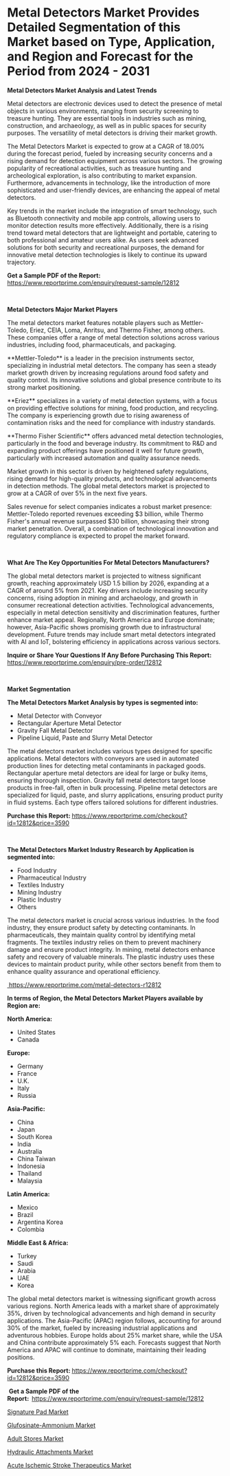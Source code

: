 <p><h1>Metal Detectors Market Provides Detailed Segmentation of this Market based on Type, Application, and Region and Forecast for the Period from 2024 - 2031</h1></p><p><strong>Metal Detectors Market Analysis and Latest Trends</strong></p>
<p><p>Metal detectors are electronic devices used to detect the presence of metal objects in various environments, ranging from security screening to treasure hunting. They are essential tools in industries such as mining, construction, and archaeology, as well as in public spaces for security purposes. The versatility of metal detectors is driving their market growth.</p><p>The Metal Detectors Market is expected to grow at a CAGR of 18.00% during the forecast period, fueled by increasing security concerns and a rising demand for detection equipment across various sectors. The growing popularity of recreational activities, such as treasure hunting and archeological exploration, is also contributing to market expansion. Furthermore, advancements in technology, like the introduction of more sophisticated and user-friendly devices, are enhancing the appeal of metal detectors.</p><p>Key trends in the market include the integration of smart technology, such as Bluetooth connectivity and mobile app controls, allowing users to monitor detection results more effectively. Additionally, there is a rising trend toward metal detectors that are lightweight and portable, catering to both professional and amateur users alike. As users seek advanced solutions for both security and recreational purposes, the demand for innovative metal detection technologies is likely to continue its upward trajectory.</p></p>
<p><strong>Get a Sample PDF of the Report:&nbsp;</strong> <a href="https://www.reportprime.com/enquiry/request-sample/12812">https://www.reportprime.com/enquiry/request-sample/12812</a></p>
<p>&nbsp;</p>
<p><strong>Metal Detectors Major Market Players</strong></p>
<p><p>The metal detectors market features notable players such as Mettler-Toledo, Eriez, CEIA, Loma, Anritsu, and Thermo Fisher, among others. These companies offer a range of metal detection solutions across various industries, including food, pharmaceuticals, and packaging.</p><p>**Mettler-Toledo** is a leader in the precision instruments sector, specializing in industrial metal detectors. The company has seen a steady market growth driven by increasing regulations around food safety and quality control. Its innovative solutions and global presence contribute to its strong market positioning.</p><p>**Eriez** specializes in a variety of metal detection systems, with a focus on providing effective solutions for mining, food production, and recycling. The company is experiencing growth due to rising awareness of contamination risks and the need for compliance with industry standards. </p><p>**Thermo Fisher Scientific** offers advanced metal detection technologies, particularly in the food and beverage industry. Its commitment to R&D and expanding product offerings have positioned it well for future growth, particularly with increased automation and quality assurance needs.</p><p>Market growth in this sector is driven by heightened safety regulations, rising demand for high-quality products, and technological advancements in detection methods. The global metal detectors market is projected to grow at a CAGR of over 5% in the next five years.</p><p>Sales revenue for select companies indicates a robust market presence: Mettler-Toledo reported revenues exceeding $3 billion, while Thermo Fisher's annual revenue surpassed $30 billion, showcasing their strong market penetration. Overall, a combination of technological innovation and regulatory compliance is expected to propel the market forward.</p></p>
<p>&nbsp;</p>
<p><strong>What Are The Key Opportunities For Metal Detectors Manufacturers?</strong></p>
<p><p>The global metal detectors market is projected to witness significant growth, reaching approximately USD 1.5 billion by 2026, expanding at a CAGR of around 5% from 2021. Key drivers include increasing security concerns, rising adoption in mining and archaeology, and growth in consumer recreational detection activities. Technological advancements, especially in metal detection sensitivity and discrimination features, further enhance market appeal. Regionally, North America and Europe dominate; however, Asia-Pacific shows promising growth due to infrastructural development. Future trends may include smart metal detectors integrated with AI and IoT, bolstering efficiency in applications across various sectors.</p></p>
<p><strong>Inquire or Share Your Questions If Any Before Purchasing This Report:</strong> <a href="https://www.reportprime.com/enquiry/pre-order/12812">https://www.reportprime.com/enquiry/pre-order/12812</a></p>
<p>&nbsp;</p>
<p><strong>Market Segmentation</strong></p>
<p><strong>The Metal Detectors Market Analysis by types is segmented into:</strong></p>
<p><ul><li>Metal Detector with Conveyor</li><li>Rectangular Aperture Metal Detector</li><li>Gravity Fall Metal Detector</li><li>Pipeline Liquid, Paste and Slurry Metal Detector</li></ul></p>
<p><p>The metal detectors market includes various types designed for specific applications. Metal detectors with conveyors are used in automated production lines for detecting metal contaminants in packaged goods. Rectangular aperture metal detectors are ideal for large or bulky items, ensuring thorough inspection. Gravity fall metal detectors target loose products in free-fall, often in bulk processing. Pipeline metal detectors are specialized for liquid, paste, and slurry applications, ensuring product purity in fluid systems. Each type offers tailored solutions for different industries.</p></p>
<p><strong>Purchase this Report:&nbsp;</strong><a href="https://www.reportprime.com/checkout?id=12812&price=3590">https://www.reportprime.com/checkout?id=12812&price=3590</a></p>
<p>&nbsp;</p>
<p><strong>The Metal Detectors Market Industry Research by Application is segmented into:</strong></p>
<p><ul><li>Food Industry</li><li>Pharmaceutical Industry</li><li>Textiles Industry</li><li>Mining Industry</li><li>Plastic Industry</li><li>Others</li></ul></p>
<p><p>The metal detectors market is crucial across various industries. In the food industry, they ensure product safety by detecting contaminants. In pharmaceuticals, they maintain quality control by identifying metal fragments. The textiles industry relies on them to prevent machinery damage and ensure product integrity. In mining, metal detectors enhance safety and recovery of valuable minerals. The plastic industry uses these devices to maintain product purity, while other sectors benefit from them to enhance quality assurance and operational efficiency.</p></p>
<p><a href="https://www.reportprime.com/metal-detectors-r12812">&nbsp;https://www.reportprime.com/metal-detectors-r12812</a></p>
<p><strong>In terms of Region, the Metal Detectors Market Players available by Region are:</strong></p>
<p>
    <p> <strong> North America: </strong>
        <ul>
            <li>United States</li>
            <li>Canada</li>
        </ul>
        </p> 
    <p> <strong> Europe: </strong>
        <ul>
            <li>Germany</li>
            <li>France</li>
            <li>U.K.</li>
            <li>Italy</li>
            <li>Russia</li>
        </ul>
        </p> 
    <p> <strong> Asia-Pacific: </strong>
        <ul>
            <li>China</li>
            <li>Japan</li>
            <li>South Korea</li>
            <li>India</li>
            <li>Australia</li>
            <li>China Taiwan</li>
            <li>Indonesia</li>
            <li>Thailand</li>
            <li>Malaysia</li>
        </ul>
        </p> 
    <p> <strong> Latin America: </strong>
        <ul>
            <li>Mexico</li>
            <li>Brazil</li>
            <li>Argentina Korea</li>
            <li>Colombia</li>
        </ul>
        </p> 
    <p> <strong> Middle East & Africa: </strong>
        <ul>
            <li>Turkey</li>
            <li>Saudi</li>
            <li>Arabia</li>
            <li>UAE</li>
            <li>Korea</li>
        </ul>
    </p>
    </p>
<p><p>The global metal detectors market is witnessing significant growth across various regions. North America leads with a market share of approximately 35%, driven by technological advancements and high demand in security applications. The Asia-Pacific (APAC) region follows, accounting for around 30% of the market, fueled by increasing industrial applications and adventurous hobbies. Europe holds about 25% market share, while the USA and China contribute approximately 5% each. Forecasts suggest that North America and APAC will continue to dominate, maintaining their leading positions.</p></p>
<p><strong>Purchase this Report: </strong><a href="https://www.reportprime.com/checkout?id=12812&price=3590">https://www.reportprime.com/checkout?id=12812&price=3590</a></p>
<p>&nbsp;<strong>Get a Sample PDF of the Report:&nbsp;&nbsp;</strong><a href="https://www.reportprime.com/enquiry/request-sample/12812">https://www.reportprime.com/enquiry/request-sample/12812</a></p>
<p><strong></strong></p>
<p><p><a href="https://medium.com/@raap8632472024/how-will-the-signature-pad-market-evolve-market-growth-analysis-for-the-year-2024-2031-c7c304b7fda4">Signature Pad Market</a></p><p><a href="https://issuu.com/reportprime-2/docs/glufosinate-ammonium-market-size-20_8e3cdd6f357141">Glufosinate-Ammonium Market</a></p><p><a href="https://www.linkedin.com/pulse/in-depth-analysis-global-adult-stores-market-scope-its-rapid-jrfdc?trackingId=YmBUa8vNSfCBNh6mRd75tQ%3D%3D">Adult Stores Market</a></p><p><a href="https://medium.com/@bradleyills65767/exploring-hydraulic-attachments-market-dynamics-global-trends-and-future-growth-prospects-acc9a41ed93f">Hydraulic Attachments Market</a></p><p><a href="https://www.linkedin.com/pulse/emerging-acute-ischemic-stroke-therapeutics-market-opportunities-yrnde?trackingId=1%2F%2FehIXWR%2Byv3bMl8emp%2BA%3D%3D">Acute Ischemic Stroke Therapeutics Market</a></p></p>